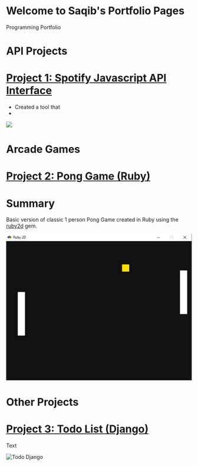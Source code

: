 # Welcome to Saqib's Portfolio Pages
Programming Portfolio

# API Projects
# [Project 1: Spotify Javascript API Interface](https://github.com/PlayingNumbers/ds_salary_proj) 
* Created a tool that 
* 

![](/images/positions_by_state.png)

# Arcade Games
# [Project 2: Pong Game (Ruby)](https://github.com/skhanbhai/Pong-Game-Ruby) 
# Summary
Basic version of classic 1 person Pong Game created in Ruby using the [ruby2d](http://www.ruby2d.com/) gem.

![ruby_pong](https://github.com/skhanbhai/Pong-Game-Ruby/blob/main/PongGame.PNG)



# Other Projects
# [Project 3: Todo List (Django)](https://github.com/skhanbhai/Pong-Game-Ruby) 
Text

![Todo Django](https://github.com/skhanbhai/Todo-List-Django/tree/main/Todo/DjangoTodo.PNG)
